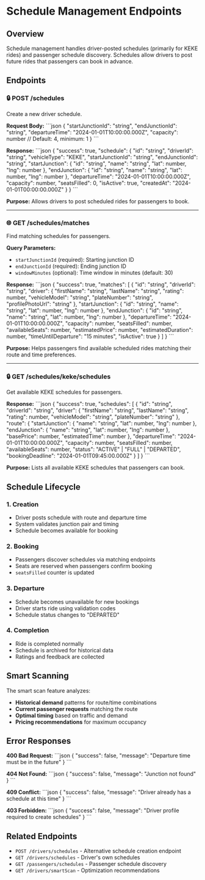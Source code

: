 # Schedule Management Endpoints

## Overview
Schedule management handles driver-posted schedules (primarily for KEKE rides) and passenger schedule discovery. Schedules allow drivers to post future rides that passengers can book in advance.

## Endpoints

### 🔒 POST /schedules
Create a new driver schedule.

**Request Body:**
\`\`\`json
{
  "startJunctionId": "string",
  "endJunctionId": "string",
  "departureTime": "2024-01-01T10:00:00.000Z",
  "capacity": number // Default: 4, minimum: 1
}
\`\`\`

**Response:**
\`\`\`json
{
  "success": true,
  "schedule": {
    "id": "string",
    "driverId": "string",
    "vehicleType": "KEKE",
    "startJunctionId": "string",
    "endJunctionId": "string",
    "startJunction": {
      "id": "string",
      "name": "string",
      "lat": number,
      "lng": number
    },
    "endJunction": {
      "id": "string",
      "name": "string",
      "lat": number,
      "lng": number
    },
    "departureTime": "2024-01-01T10:00:00.000Z",
    "capacity": number,
    "seatsFilled": 0,
    "isActive": true,
    "createdAt": "2024-01-01T00:00:00.000Z"
  }
}
\`\`\`

**Purpose:** Allows drivers to post scheduled rides for passengers to book.

---

### 🌐 GET /schedules/matches
Find matching schedules for passengers.

**Query Parameters:**
- `startJunctionId` (required): Starting junction ID
- `endJunctionId` (required): Ending junction ID
- `windowMinutes` (optional): Time window in minutes (default: 30)

**Response:**
\`\`\`json
{
  "success": true,
  "matches": [
    {
      "id": "string",
      "driverId": "string",
      "driver": {
        "firstName": "string",
        "lastName": "string",
        "rating": number,
        "vehicleModel": "string",
        "plateNumber": "string",
        "profilePhotoUrl": "string"
      },
      "startJunction": {
        "id": "string",
        "name": "string",
        "lat": number,
        "lng": number
      },
      "endJunction": {
        "id": "string",
        "name": "string",
        "lat": number,
        "lng": number
      },
      "departureTime": "2024-01-01T10:00:00.000Z",
      "capacity": number,
      "seatsFilled": number,
      "availableSeats": number,
      "estimatedPrice": number,
      "estimatedDuration": number,
      "timeUntilDeparture": "15 minutes",
      "isActive": true
    }
  ]
}
\`\`\`

**Purpose:** Helps passengers find available scheduled rides matching their route and time preferences.

---

### 🔒 GET /schedules/keke/schedules
Get available KEKE schedules for passengers.

**Response:**
\`\`\`json
{
  "success": true,
  "schedules": [
    {
      "id": "string",
      "driverId": "string",
      "driver": {
        "firstName": "string",
        "lastName": "string",
        "rating": number,
        "vehicleModel": "string",
        "plateNumber": "string"
      },
      "route": {
        "startJunction": {
          "name": "string",
          "lat": number,
          "lng": number
        },
        "endJunction": {
          "name": "string",
          "lat": number,
          "lng": number
        },
        "basePrice": number,
        "estimatedTime": number
      },
      "departureTime": "2024-01-01T10:00:00.000Z",
      "capacity": number,
      "seatsFilled": number,
      "availableSeats": number,
      "status": "ACTIVE" | "FULL" | "DEPARTED",
      "bookingDeadline": "2024-01-01T09:45:00.000Z"
    }
  ]
}
\`\`\`

**Purpose:** Lists all available KEKE schedules that passengers can book.

## Schedule Lifecycle

### 1. Creation
- Driver posts schedule with route and departure time
- System validates junction pair and timing
- Schedule becomes available for booking

### 2. Booking
- Passengers discover schedules via matching endpoints
- Seats are reserved when passengers confirm booking
- `seatsFilled` counter is updated

### 3. Departure
- Schedule becomes unavailable for new bookings
- Driver starts ride using validation codes
- Schedule status changes to "DEPARTED"

### 4. Completion
- Ride is completed normally
- Schedule is archived for historical data
- Ratings and feedback are collected

## Smart Scanning

The smart scan feature analyzes:
- **Historical demand** patterns for route/time combinations
- **Current passenger requests** matching the route
- **Optimal timing** based on traffic and demand
- **Pricing recommendations** for maximum occupancy

## Error Responses

**400 Bad Request:**
\`\`\`json
{
  "success": false,
  "message": "Departure time must be in the future"
}
\`\`\`

**404 Not Found:**
\`\`\`json
{
  "success": false,
  "message": "Junction not found"
}
\`\`\`

**409 Conflict:**
\`\`\`json
{
  "success": false,
  "message": "Driver already has a schedule at this time"
}
\`\`\`

**403 Forbidden:**
\`\`\`json
{
  "success": false,
  "message": "Driver profile required to create schedules"
}
\`\`\`

## Related Endpoints

- `POST /drivers/schedules` - Alternative schedule creation endpoint
- `GET /drivers/schedules` - Driver's own schedules
- `GET /passengers/schedules` - Passenger schedule discovery
- `GET /drivers/smartScan` - Optimization recommendations
